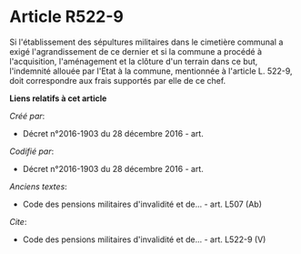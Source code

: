 # Article R522-9

Si l'établissement des sépultures militaires dans le cimetière communal a exigé l'agrandissement de ce dernier et si la
commune a procédé à l'acquisition, l'aménagement et la clôture d'un terrain dans ce but, l'indemnité allouée par l'Etat à la
commune, mentionnée à l'article L. 522-9, doit correspondre aux frais supportés par elle de ce chef.

**Liens relatifs à cet article**

_Créé par_:

  - Décret n°2016-1903 du 28 décembre 2016 - art.

_Codifié par_:

  - Décret n°2016-1903 du 28 décembre 2016 - art.

_Anciens textes_:

  - Code des pensions militaires d'invalidité et de... - art. L507 (Ab)

_Cite_:

  - Code des pensions militaires d'invalidité et de... - art. L522-9 (V)
